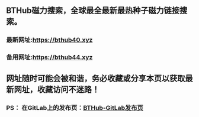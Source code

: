 ## **BTHub磁力搜索，全球最全最新最热种子磁力链接搜索。**
### 最新网址:<a href="https://bthub40.xyz" target="_blank">https://bthub40.xyz</a>
### 备用网址:<a href="https://bthub44.xyz" target="_blank">https://bthub44.xyz</a>
## 网址随时可能会被和谐，务必收藏或分享本页以获取最新网址，收藏访问不迷路！

### PS： 在GitLab上的发布页：[**BTHub-GitLab发布页**](https://gitlab.com/fwonggh/Bthub/-/blob/master/README.md)
     



